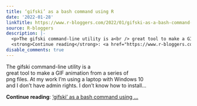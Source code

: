 ```yaml
---
title: ‘gifski’ as a bash command using R
date: '2022-01-28'
linkTitle: https://www.r-bloggers.com/2022/01/gifski-as-a-bash-command-using-r/
source: R-bloggers
description: |-
  <p>The gifski command-line utility is a<br /> great tool to make a GIF animation from a series of<br /> png files. At my work I’m using a laptop with Windows 10<br /> and I don’t have admin rights. I don’t know how to install...</p>
  <strong>Continue reading</strong>: <a href="https://www.r-bloggers.com/2022/01/gifski-as-a-bash-command-using-r/">‘gifski’ as a bash command using ...
disable_comments: true
---
```

<p>The gifski command-line utility is a<br /> great tool to make a GIF animation from a series of<br /> png files. At my work I’m using a laptop with Windows 10<br /> and I don’t have admin rights. I don’t know how to install...</p>
<strong>Continue reading</strong>: <a href="https://www.r-bloggers.com/2022/01/gifski-as-a-bash-command-using-r/">‘gifski’ as a bash command using ...
